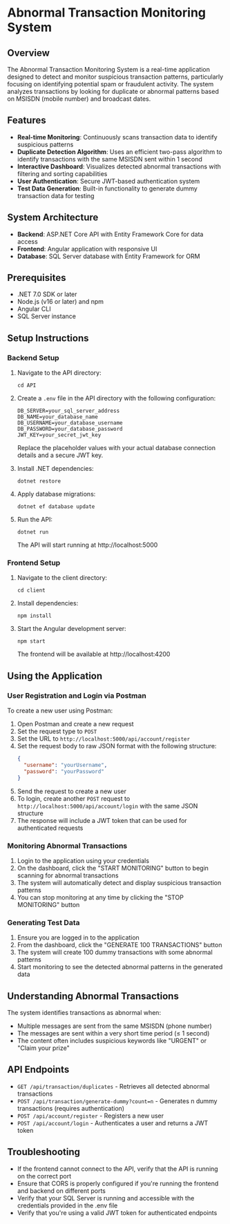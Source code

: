 # Abnormal Transaction Monitoring System

## Overview
The Abnormal Transaction Monitoring System is a real-time application designed to detect and monitor suspicious transaction patterns, particularly focusing on identifying potential spam or fraudulent activity. The system analyzes transactions by looking for duplicate or abnormal patterns based on MSISDN (mobile number) and broadcast dates.

## Features
- **Real-time Monitoring**: Continuously scans transaction data to identify suspicious patterns
- **Duplicate Detection Algorithm**: Uses an efficient two-pass algorithm to identify transactions with the same MSISDN sent within 1 second
- **Interactive Dashboard**: Visualizes detected abnormal transactions with filtering and sorting capabilities
- **User Authentication**: Secure JWT-based authentication system
- **Test Data Generation**: Built-in functionality to generate dummy transaction data for testing

## System Architecture
- **Backend**: ASP.NET Core API with Entity Framework Core for data access
- **Frontend**: Angular application with responsive UI
- **Database**: SQL Server database with Entity Framework for ORM

## Prerequisites
- .NET 7.0 SDK or later
- Node.js (v16 or later) and npm
- Angular CLI
- SQL Server instance

## Setup Instructions

### Backend Setup
1. Navigate to the API directory:
   ```
   cd API
   ```

2. Create a `.env` file in the API directory with the following configuration:
   ```
   DB_SERVER=your_sql_server_address
   DB_NAME=your_database_name
   DB_USERNAME=your_database_username
   DB_PASSWORD=your_database_password
   JWT_KEY=your_secret_jwt_key
   ```
   Replace the placeholder values with your actual database connection details and a secure JWT key.

3. Install .NET dependencies:
   ```
   dotnet restore
   ```

4. Apply database migrations:
   ```
   dotnet ef database update
   ```

5. Run the API:
   ```
   dotnet run
   ```
   The API will start running at http://localhost:5000

### Frontend Setup
1. Navigate to the client directory:
   ```
   cd client
   ```

2. Install dependencies:
   ```
   npm install
   ```

3. Start the Angular development server:
   ```
   npm start
   ```
   The frontend will be available at http://localhost:4200

## Using the Application

### User Registration and Login via Postman
To create a new user using Postman:

1. Open Postman and create a new request
2. Set the request type to `POST`
3. Set the URL to `http://localhost:5000/api/account/register`
4. Set the request body to raw JSON format with the following structure:
   ```json
   {
     "username": "yourUsername",
     "password": "yourPassword"
   }
   ```
5. Send the request to create a new user
6. To login, create another `POST` request to `http://localhost:5000/api/account/login` with the same JSON structure
7. The response will include a JWT token that can be used for authenticated requests

### Monitoring Abnormal Transactions
1. Login to the application using your credentials
2. On the dashboard, click the "START MONITORING" button to begin scanning for abnormal transactions
3. The system will automatically detect and display suspicious transaction patterns
4. You can stop monitoring at any time by clicking the "STOP MONITORING" button

### Generating Test Data
1. Ensure you are logged in to the application
2. From the dashboard, click the "GENERATE 100 TRANSACTIONS" button
3. The system will create 100 dummy transactions with some abnormal patterns
4. Start monitoring to see the detected abnormal patterns in the generated data

## Understanding Abnormal Transactions
The system identifies transactions as abnormal when:
- Multiple messages are sent from the same MSISDN (phone number)
- The messages are sent within a very short time period (≤ 1 second)
- The content often includes suspicious keywords like "URGENT" or "Claim your prize"

## API Endpoints
- `GET /api/transaction/duplicates` - Retrieves all detected abnormal transactions
- `POST /api/transaction/generate-dummy?count=n` - Generates n dummy transactions (requires authentication)
- `POST /api/account/register` - Registers a new user
- `POST /api/account/login` - Authenticates a user and returns a JWT token

## Troubleshooting
- If the frontend cannot connect to the API, verify that the API is running on the correct port
- Ensure that CORS is properly configured if you're running the frontend and backend on different ports
- Verify that your SQL Server is running and accessible with the credentials provided in the .env file
- Verify that you're using a valid JWT token for authenticated endpoints 